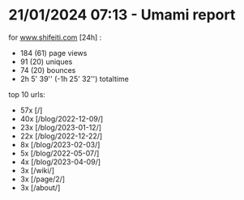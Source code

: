 # 21/01/2024 07:13 - Umami report
for www.shifeiti.com [24h] :

 - 184 (61) page views
 - 91 (20) uniques
 - 74 (20) bounces
 - 2h 5' 39'' (-1h 25' 32'') totaltime


top 10 urls:
 - 57x [/]
 - 40x [/blog/2022-12-09/]
 - 23x [/blog/2023-01-12/]
 - 22x [/blog/2022-12-22/]
 - 8x [/blog/2023-02-03/]
 - 5x [/blog/2022-05-07/]
 - 4x [/blog/2023-04-09/]
 - 3x [/wiki/]
 - 3x [/page/2/]
 - 3x [/about/]


